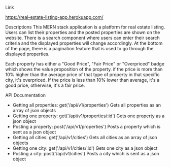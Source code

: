 Link

https://real-estate-listing-app.herokuapp.com/

Descriptions
This MERN stack application is a platform for real estate listing. Users can list their properties and the posted properties are shown on the website. There is a search component where users can enter their search criteria and the displayed properties will change accordingly. At the bottom of the page, there is a pagination feature that is used to go through the displayed properties. 

Each property has either a "Good Price", "Fair Price" or "Overpriced" badge which shows the value proposition of the property. if the price is more than 10% higher than the average price of that type of property in that specific city, it's overpriced. If the price is less than 10% lower than average, it's a good price, otherwise, it's a fair price.

API Documentation
- Getting all properties: get('/api/v1/properties')
Gets all properties as an array of json objects
- Getting one property: get('/api/v1/properties/:id')
Gets one property as a json object
- Posting a property: post('/api/v1/properties')
Posts a property which is sent as a json object
- Getting all cities: get('/api/v1/cities')
Gets all cities as an array of json objects
- Getting one city: get('/api/v1/cities/:id')
Gets one city as a json object
-	Posting a city: post('/api/v1/cities')
Posts a city which is sent as a json object
